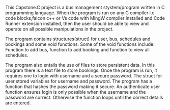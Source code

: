 This Capstone.C project is a bus management stystem/program written in C programming language. When the program is run on any C compiler i.e code blocks,falcon c++ or Vs code
with MingW compiler installed and Code Runner extension installed, then the user should be able to view and operate on all possible manipulations in the project.

The program contains structures(struct) for user, bus, schedules and bookings and some void functions. Some of the void functions include: Function to add bus, function to add 
booking and function to view all schedules.

The program also entails the use of files to store persistent data. In this program there is a text file to store bookings. 
Once the program is run, it requires one to login with username and a secure password. The struct for user stored variables for username and password.
The program has a function that hashes the password making it secure.
An authenticate user function ensures login is only possible when the username and the password are correct. Otherwise the function loops until the correct details are entered.
